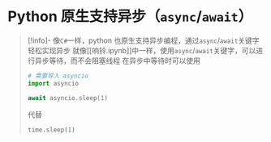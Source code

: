 # Python 原生支持异步（`async`/`await`）

> [!info]- 像`C#`一样，python 也原生支持异步编程，通过`async`/`await`关键字轻松实现异步
> 就像[[响铃.ipynb]]中一样，使用`async`/`await`关键字，可以进行异步等待，而不会阻塞线程
> 在异步中等待时可以使用
> ```python
> # 需要导入 asyncio
> import asyncio
> 
> await asyncio.sleep(1)
> ```
> 代替
> ```python
> time.sleep(1)
> ```



